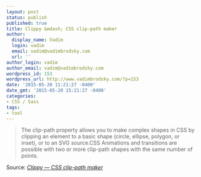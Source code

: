 ```yaml
---
layout: post
status: publish
published: true
title: Clippy &mdash; CSS clip-path maker
author:
  display_name: Vadim
  login: vadim
  email: vadim@vadimbrodsky.com
  url: ''
author_login: vadim
author_email: vadim@vadimbrodsky.com
wordpress_id: 153
wordpress_url: http://www.vadimbrodsky.com/?p=153
date: '2015-05-20 11:21:27 -0400'
date_gmt: '2015-05-20 15:21:27 -0400'
categories:
- CSS / Sass
tags:
- tool
---
```

<blockquote>The clip-path property allows you to make complex shapes in CSS by clipping an element to a basic shape (circle, ellipse, polygon, or inset), or to an SVG source.CSS Animations and transitions are possible with two or more clip-path shapes with the same number of points.</blockquote></p>
<p>Source: <em><a href="http://bennettfeely.com/clippy/">Clippy &mdash; CSS clip-path maker</a></em></p>
